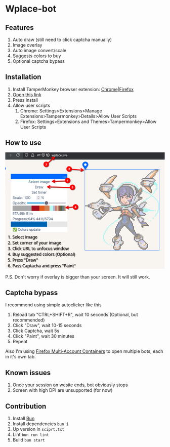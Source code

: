 # Wplace-bot

## Features

1. Auto draw (still need to click captcha manually)
2. Image overlay
3. Auto image convert/scale
4. Suggests colors to buy
5. Optional captcha bypass

## Installation

1. Install TamperMonkey browser extension: [Chrome](https://chromewebstore.google.com/detail/tampermonkey/dhdgffkkebhmkfjojejmpbldmpobfkfo?hl=en)|[Firefox](https://addons.mozilla.org/en-US/firefox/addon/tampermonkey/)
2. [Open this link](https://github.com/SoundOfTheSky/wplace-bot/raw/refs/heads/main/dist.user.js)
3. Press install
4. Allow user scripts
   1. Chrome: Settings>Extensions>Manage Extensions>Tampermonkey>Details>Allow User Scripts
   2. Firefox: Settings>Extensions and Themes>Tampermonkey>Allow User Scripts

## How to use

![Instruction1](https://github.com/SoundOfTheSky/wplace-bot/raw/refs/heads/main/Instruction.png)

P.S. Don't worry if overlay is bigger than your screen. It will still work.

## Captcha bypass

I recommend using simple autoclicker like this

1. Reload tab "CTRL+SHIFT+R", wait 10 seconds (Optional, but recommended)
2. Click "Draw", wait 10-15 seconds
3. Click Captcha, wait 5s
4. Click "Paint", wait 30 minutes
5. Repeat

Also I'm using [Firefox Multi-Account Containers](https://addons.mozilla.org/en-GB/firefox/addon/multi-account-containers/) to open multiple bots, each in it's own tab.

## Known issues

1. Once your session on wesite ends, bot obviously stops
2. Screen with high DPI are unsupported (for now)

## Contribution

1. Install [Bun](https://bun.sh/)
2. Install dependencies `bun i`
3. Up version in `sciprt.txt`
4. Lint `bun run lint`
5. Build `bun start`
